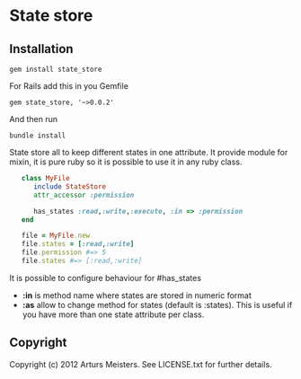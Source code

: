 # State store

## Installation

`gem install state_store`

For Rails add this in you Gemfile

`gem state_store, '~>0.0.2'`

And then run

`bundle install`

State store all to keep different states in one attribute.
It provide module for mixin, it is pure ruby so it is possible to use it in any ruby class.
 
```ruby
   class MyFile
      include StateStore
      attr_accessor :permission

      has_states :read,:write,:execute, :in => :permission
   end

   file = MyFile.new
   file.states = [:read,:write]
   file.permission #=> 5
   file.states #=> [:read,:write]
```

It is possible to configure behaviour for #has_states

* **:in** is method name where states are stored in numeric format
* **:as** allow to change method for states (default is :states). This is useful if you have more than one state attribute per class.


## Copyright

Copyright (c) 2012 Arturs Meisters. See LICENSE.txt for
further details.

